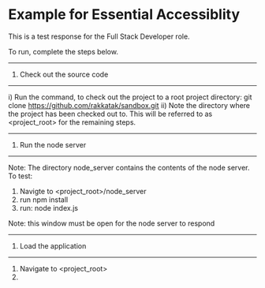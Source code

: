 # Example for Essential Accessiblity

This is a test response for the Full Stack Developer role.

To run, complete the steps below. 

------------------------------
1) Check out the source code
------------------------------

i) Run the command, to check out the project to a root project directory:
git clone https://github.com/rakkatak/sandbox.git
ii) Note the directory where the project has been checked out to. This will be referred to as <project_root> for the remaining steps.

------------------------------
1) Run the node server
------------------------------

Note: The directory node_server contains the contents of the node server. To test:

1) Navigte to <project_root>/node_server
2) run npm install
3) run:
node index.js

Note: this window must be open for the node server to respond

------------------------------
1) Load the application
------------------------------

1) Navigate to <project_root>
2) 
